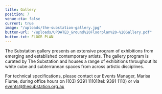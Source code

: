 ```yaml
---
title: Gallery
position: 7
venue-cta: false
current: true
image: "/uploads/the-substation-gallery.jpg"
button-url: "/uploads/UPDATED_Ground%20Floorplan%20-%20Gallery.pdf"
button-txt: FLOOR PLAN
---
```


The Substation gallery presents an extensive program of exhibitions from emerging and established contemporary artists. The gallery program is curated by The Substation and houses a range of exhibitions throughout its white cube and subterranean spaces from across artistic disciplines.

For technical specifications, please contact our Events Manager, Marisa Fiume, during office hours on [(03) 9391 1110](tel: 9391 1110) or via [events@thesubstation.org.au](mailto:events@thesubstation.org.au)
